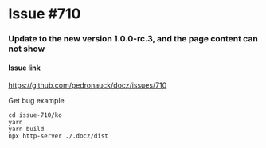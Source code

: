 # Issue #710

### Update to the new version 1.0.0-rc.3, and the page content can not show

#### Issue link
https://github.com/pedronauck/docz/issues/710

Get bug example
```
cd issue-710/ko
yarn
yarn build
npx http-server ./.docz/dist
```
